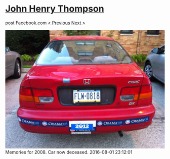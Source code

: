 # [John Henry Thompson](../README.md)
post Facebook.com
[< Previous](2016-08-08-13.md) [Next >](2016-08-01-2.md)

[![](../media/2016-08-01/Timeline-Photos-Memories-for-2008-Car-now-deceased.jpg)](../README.md)
Memories for 2008. Car now deceased.
2016-08-01 23:12:01